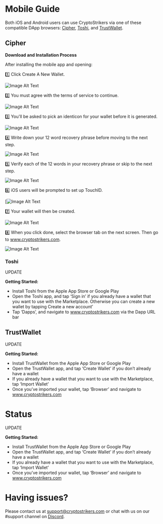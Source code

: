 # Mobile Guide 

Both iOS and Android users can use CryptoStrikers via one of these compatible DApp browsers: [Cipher](https://www.cipherbrowser.com), [Toshi](https://www.toshi.org), and [TrustWallet](http://trustwallet.com). 

## Cipher

**Download and Installation Process**

After installing the mobile app and opening:

1️⃣ Click Create A New Wallet.

![Image Alt Text](https://github.com/CryptoStrikers/operations-docs/blob/master/images/Cipher1.PNG)

2️⃣ You must agree with the terms of service to continue.

![Image Alt Text](https://github.com/CryptoStrikers/operations-docs/blob/master/images/Cipher2.PNG)

3️⃣ You'll be asked to pick an identicon for your wallet before it is generated.

![Image Alt Text](https://github.com/CryptoStrikers/operations-docs/blob/master/images/cipher2a.png)

4️⃣ Write down your 12 word recovery phrase before moving to the next step.

![Image Alt Text](https://github.com/CryptoStrikers/operations-docs/blob/master/images/cipher3.png)

5️⃣ Verify each of the 12 words in your recovery phrase or skip to the next step.

![Image Alt Text](https://github.com/CryptoStrikers/operations-docs/blob/master/images/cipher4a.png)

6️⃣ iOS users will be prompted to set up TouchID.

[![Image Alt Text](https://github.com/CryptoStrikers/operations-docs/blob/master/images/cipher4b.png)

7️⃣ Your wallet will then be created. 

![Image Alt Text](https://github.com/CryptoStrikers/operations-docs/blob/master/images/cipher5.png)

8️⃣ When you click done, select the browser tab on the next screen. Then go to www.cryptostrikers.com.

![Image Alt Text](https://github.com/CryptoStrikers/operations-docs/blob/master/images/cipher6.png)

### Toshi

UPDATE                                                

**Getting Started:**

* Install Toshi from the Apple App Store or Google Play
* Open the Toshi app, and tap ‘Sign in’ if you already have a wallet that you want to use with the Marketplace. Otherwise you can create a new wallet by tapping Create a new account’
* Tap ‘Dapps’, and navigate to www.cryptostrikers.com via the Dapp URL bar











## TrustWallet

UPDATE                                                    

**Getting Started:**

* Install TrustWallet from the Apple App Store or Google Play
* Open the TrustWallet app, and tap ‘Create Wallet’ if you don’t already have a wallet
* If you already have a wallet that you want to use with the Marketplace, tap ‘Import Wallet’
* Once you’ve imported your wallet, tap ‘Browser’ and navigate to www.cryptostrikers.com

# Status

UPDATE                                                    

**Getting Started:**

* Install TrustWallet from the Apple App Store or Google Play
* Open the TrustWallet app, and tap ‘Create Wallet’ if you don’t already have a wallet
* If you already have a wallet that you want to use with the Marketplace, tap ‘Import Wallet’
* Once you’ve imported your wallet, tap ‘Browser’ and navigate to www.cryptostrikers.com


# Having issues?

Please contact us at support@cryptostrikers.com or chat with us on our #support channel on [Discord](https://discord.gg/7CSBBBb).
